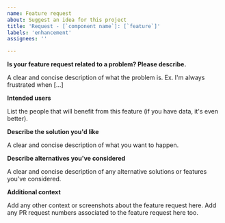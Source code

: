 ```yaml
---
name: Feature request
about: Suggest an idea for this project
title: 'Request - [`component name`]: [`feature`]'
labels: 'enhancement'
assignees: ''

---
```

**Is your feature request related to a problem? Please describe.**
<!-- Mandatory -->
A clear and concise description of what the problem is. Ex. I'm always frustrated when [...]

**Intended users**
<!-- Optional -->
List the people that will benefit from this feature (if you have data, it's even better).

**Describe the solution you'd like**
<!-- Optional -->
A clear and concise description of what you want to happen.

**Describe alternatives you've considered**
<!-- Optional -->
A clear and concise description of any alternative solutions or features you've considered.

**Additional context**
<!-- Optional -->
Add any other context or screenshots about the feature request here.
Add any PR request numbers associated to the feature request here too.
